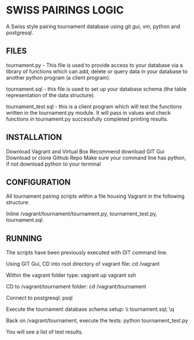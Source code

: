 # SWISS PAIRINGS LOGIC 

A Swiss style pairing tournament database using git gui, vm, python and postgresql.

## FILES

tournament.py - This file is used to provide access to your database via a library of functions which can add, delete or query data in your database to another python program (a client program).

tournament.sql - this file is used to set up your database schema (the table representation of the data structure).

tournament_test.sql - this is a client program which will test the functions written in the tournament.py module. It will pass in values and check functions in tournament.py successfully completed printing results.

## INSTALLATION

Download Vagrant and Virtual Box
Recommend download GIT Gui
Download or clone Github Repo
Make sure your command line has python, if not download python to your terminal

## CONFIGURATION

All tournament pairing scripts within a file housing Vagrant in the following structure:

Inline /vagrant/tournament/tournament.py, tournament_test.py, tournament.sql.

## RUNNING

The scripts have been previously executed with GIT command line.

Using GIT Gui, CD into root directory of vagrant file:
cd /vagrant

Within the vagrant folder type:
vagrant up
vagrant ssh

CD to /vagrant/tournament folder:
cd /vagrant/tournament

Connect to postgresql:
psql

Execute the tournament database schema setup:
\i tournament.sql;
\q

Back on /vagrant/tournament, execute the tests:
python tournament_test.py

You will see a list of test results.


